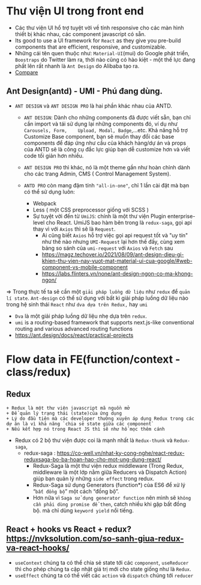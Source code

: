 # Thư viện UI trong front end
+ Các thư viện UI hổ trợ tuyệt vời về tính responsive cho các màn hình thiết bị khác nhau, các component javascript có sẵn.
+ Its good to use a UI framework for `React` as they give you pre-build components that are efficient, responsive, and customizable.
+ Những cái tên quen thuộc như: `Material-UI`(mui) do Google phát triển, `Boostraps` do Twitter làm ra, thời nào cũng có hào kiệt - một thế lực 
đang phất lên rất nhanh là `Ant Design` do Alibaba tạo ra.
+ [Compare](https://stackoverflow.com/questions/63218673/should-i-use-ant-design-or-materialui-or-react-bootstrap)


## Ant Design(antd) - UMI - Phú đang dùng.
+ `ANT DESIGN` và `ANT DESIGN PRO` là hai phần khác nhau của ANTD.
    + `ANT DESIGN`: Dành cho những components đã được viết sẵn, bạn chỉ cần import và tái sử dụng lại những components đó, ví dụ như `Carousels, Form,    Upload, Modal, Badge`,…etc. Khả năng hỗ trợ Customize Base component, bạn sẽ muốn thay đổi các base components để đáp ứng như cầu của khách hàng/dự án và props của ANTD sẽ là công cụ đắc lực giúp bạn dễ customize hơn và viết code tối giản hơn nhiều.

    + `ANT DESIGN PRO` thì khác, nó là một theme gần như hoàn chỉnh dành cho các trang Admin, CMS ( Control Management System).
    + `ANTD PRO` còn mang đậm tính `"all-in-one"`, chỉ 1 lần cài đặt mà bạn có thể sử dụng luôn:
        + Webpack
        + Less ( một CSS preprocessor giống với SCSS )
        + Sự tuyệt vời đến từ  `UmiJS`: chính là một thư viện Plugin enterprise-level cho React. UmiJS bao hàm bên trong là `redux-saga`, gọi api thay vì với `Axios` thì sẽ là `Request`.
            + Ai cũng biết `Axios` hỗ trợ việc gọi api request tốt và "uy tín" như thế nào nhưng `UMI-Request` lại hơn thế đấy, cùng xem bảng so sánh của `umi-request` với `Axios` và `Fetch` sau
            + https://magz.techover.io/2021/08/09/ant-design-dieu-gi-khien-thu-vien-nay-vuot-mat-material-ui-cua-google/#web-component-vs-mobile-component
            + https://labs.flinters.vn/none/ant-design-ngon-co-ma-khong-ngon/

=> Trong  thực tế  ta sẽ cần một `giải pháp luồng dữ liệu` như `redux` để `quản lí state`. `Ant-design` có thể sử dụng với bất kì giải pháp luồng dữ liệu nào trong hệ sinh thái `React` như `dva dựa trên Redux,` hay `umi`
+ `Dva` là một giải pháp luồng dữ liệu nhẹ dựa trên `redux`.
+ `umi` is a routing-based framework that supports next.js-like conventional routing and various advanced routing functions
+ https://ant.design/docs/react/practical-projects


# Flow data in FE(function/context - class/redux)
## Redux
    + Redux là một thư viện javascript mã nguồn mở
    + Để quản lý trạng thái (state)của ứng dụng
    + Lý do đầu tiên mà các developer thường xuyên áp dụng Redux trong các dự án là vì khả năng `chia sẻ state giữa các component`
    + Nếu kết hợp nó trong React JS thì sẽ như hổ mọc thêm cánh

+ Redux có 2 bộ thư viện được coi là mạnh nhất là `Redux-thunk` và `Redux-saga`, 
    + redux-saga : https://co-well.vn/nhat-ky-cong-nghe/react-redux-reduxsaga-bo-ba-hoan-hao-cho-mot-ung-dung-react/
        + Redux-Saga là một thư viện redux middleware (Trong Redux, middleware là một lớp nằm giữa Reducers và Dispatch Action) giúp bạn quản lý những `side effect` trong redux.
        + Redux-Saga sử dụng Generators (function*) của ES6 để xử lý “`bất đồng bộ`” một cách “đồng bộ”.
        + Hơn nữa vì `Saga sử dụng generator function` nên mình sẽ `không cần phải dùng promise để then`, catch nhiều khi gặp bất đồng bộ. mà chỉ dùng `keyword yield` nổi tiếng.

## React + hooks vs React + redux? https://nvksolution.com/so-sanh-giua-redux-va-react-hooks/
+ `useContext` chúng ta có thể chia sẻ state tới các `component`, `useReducer` thì cho phép chúng ta cập nhật giá trị mới cho state giống như là `Redux`.
+ `useEffect` chúng ta có thể viết các `action` và `dispatch` chúng tới `reducer`